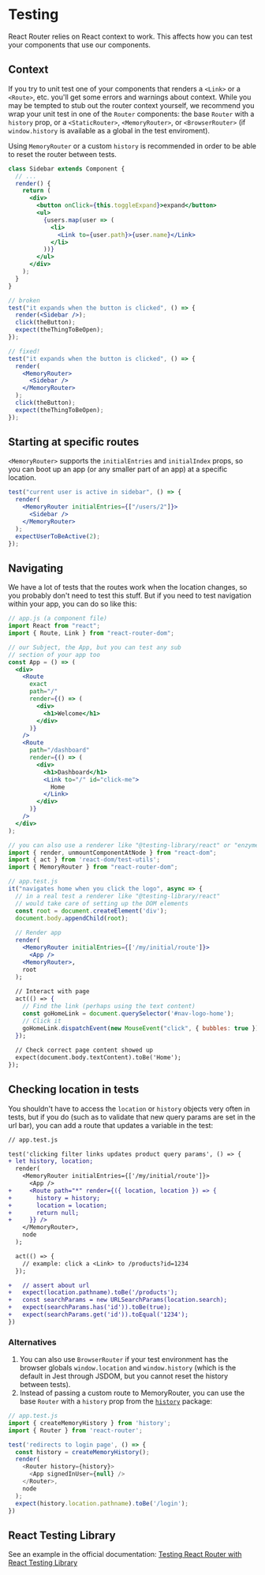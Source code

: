 # Testing

React Router relies on React context to work. This affects how you can
test your components that use our components.

## Context

If you try to unit test one of your components that renders a `<Link>` or a `<Route>`, etc. you'll get some errors and warnings about context. While you may be tempted to stub out the router context yourself, we recommend you wrap your unit test in one of the `Router` components: the base `Router` with a `history` prop, or a `<StaticRouter>`, `<MemoryRouter>`, or `<BrowserRouter>` (if `window.history` is available as a global in the test enviroment).

Using `MemoryRouter` or a custom `history` is recommended in order to be able to reset the router between tests.

```jsx
class Sidebar extends Component {
  // ...
  render() {
    return (
      <div>
        <button onClick={this.toggleExpand}>expand</button>
        <ul>
          {users.map(user => (
            <li>
              <Link to={user.path}>{user.name}</Link>
            </li>
          ))}
        </ul>
      </div>
    );
  }
}

// broken
test("it expands when the button is clicked", () => {
  render(<Sidebar />);
  click(theButton);
  expect(theThingToBeOpen);
});

// fixed!
test("it expands when the button is clicked", () => {
  render(
    <MemoryRouter>
      <Sidebar />
    </MemoryRouter>
  );
  click(theButton);
  expect(theThingToBeOpen);
});
```

## Starting at specific routes

`<MemoryRouter>` supports the `initialEntries` and `initialIndex` props,
so you can boot up an app (or any smaller part of an app) at a specific
location.

```jsx
test("current user is active in sidebar", () => {
  render(
    <MemoryRouter initialEntries={["/users/2"]}>
      <Sidebar />
    </MemoryRouter>
  );
  expectUserToBeActive(2);
});
```

## Navigating

We have a lot of tests that the routes work when the location changes, so you probably don't need to test this stuff. But if you need to test navigation within your app, you can do so like this:

```jsx
// app.js (a component file)
import React from "react";
import { Route, Link } from "react-router-dom";

// our Subject, the App, but you can test any sub
// section of your app too
const App = () => (
  <div>
    <Route
      exact
      path="/"
      render={() => (
        <div>
          <h1>Welcome</h1>
        </div>
      )}
    />
    <Route
      path="/dashboard"
      render={() => (
        <div>
          <h1>Dashboard</h1>
          <Link to="/" id="click-me">
            Home
          </Link>
        </div>
      )}
    />
  </div>
);
```

```jsx
// you can also use a renderer like "@testing-library/react" or "enzyme/mount" here
import { render, unmountComponentAtNode } from "react-dom";
import { act } from 'react-dom/test-utils';
import { MemoryRouter } from "react-router-dom";

// app.test.js
it("navigates home when you click the logo", async => {
  // in a real test a renderer like "@testing-library/react"
  // would take care of setting up the DOM elements
  const root = document.createElement('div');
  document.body.appendChild(root);
  
  // Render app
  render(
    <MemoryRouter initialEntries={['/my/initial/route']}>
      <App />
    <MemoryRouter>,
    root
  );
  
  // Interact with page
  act(() => {
    // Find the link (perhaps using the text content)
    const goHomeLink = document.querySelector('#nav-logo-home');
    // Click it
    goHomeLink.dispatchEvent(new MouseEvent("click", { bubbles: true }));
  });
  
  // Check correct page content showed up
  expect(document.body.textContent).toBe('Home');
});
```

## Checking location in tests

You shouldn't have to access the `location` or `history` objects very often in tests, but if you do (such as to validate that new query params are set in the url bar), you can add a route that updates a variable in the test:

```diff
// app.test.js

test('clicking filter links updates product query params', () => {
+ let history, location;
  render(
    <MemoryRouter initialEntries={['/my/initial/route']}>
      <App />
+     <Route path="*" render={({ location, location }) => {
+       history = history;
+       location = location;
+       return null;
+     }} />
    </MemoryRouter>,
    node
  );

  act(() => {
    // example: click a <Link> to /products?id=1234
  });

+   // assert about url
+   expect(location.pathname).toBe('/products');
+   const searchParams = new URLSearchParams(location.search);
+   expect(searchParams.has('id')).toBe(true);
+   expect(searchParams.get('id')).toEqual('1234');
})
```

### Alternatives

1. You can also use `BrowserRouter` if your test environment has the browser globals `window.location` and `window.history` (which is the default in Jest through JSDOM, but you cannot reset the history between tests).
1. Instead of passing a custom route to MemoryRouter, you can use the base `Router` with a `history` prop from the [`history`](https://github.com/ReactTraining/history) package:

```js
// app.test.js
import { createMemoryHistory } from 'history';
import { Router } from 'react-router';

test('redirects to login page', () => {
  const history = createMemoryHistory();
  render(
    <Router history={history}>
      <App signedInUser={null} />
    </Router>,
    node
  );
  expect(history.location.pathname).toBe('/login');
})
```

## React Testing Library

See an example in the official documentation: [Testing React Router with React Testing Library](https://testing-library.com/docs/example-react-router)
